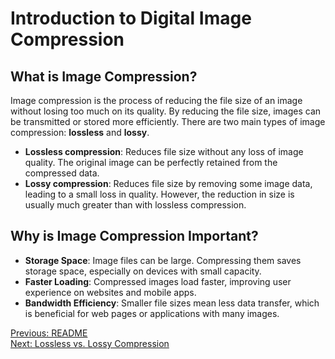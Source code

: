 # Introduction to Digital Image Compression

## What is Image Compression?
Image compression is the process of reducing the file size of an image without losing too much on its quality. By reducing the file size, images can be transmitted or stored more efficiently. There are two main types of image compression: **lossless** and **lossy**.

- **Lossless compression**: Reduces file size without any loss of image quality. The original image can be perfectly retained from the compressed data.
- **Lossy compression**: Reduces file size by removing some image data, leading to a small loss in quality. However, the reduction in size is usually much greater than with lossless compression.

## Why is Image Compression Important?
- **Storage Space**: Image files can be large. Compressing them saves storage space, especially on devices with small capacity.
- **Faster Loading**: Compressed images load faster, improving user experience on websites and mobile apps.
- **Bandwidth Efficiency**: Smaller file sizes mean less data transfer, which is beneficial for web pages or applications with many images.

[Previous: README](README.md)  
[Next: Lossless vs. Lossy Compression](Lossless_vs_Lossy.md)
